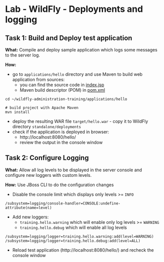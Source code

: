 # Lab - WildFly - Deployments and logging

## Task 1: Build and Deploy test application

**What:** Compile and deploy sample application which logs some messages to the server log.

**How:**
* go to `applications/hello` directory and use Maven to build web application from sources:
  * you can find the source code in [index.jsp](/applications/hello/src/main/webapp/index.jsp)
  * Maven build descriptor (POM) in [pom.xml](/applications/hello/pom.xml)

```
cd ~/wildfly-administration-training/applications/hello

# build project with Apache Maven
mvn install
```

* deploy the resulting WAR file `target/hello.war` - copy it to WildFly directory `standalone/deployments`
* check if the application is deployed in browser:
  * http://localhost:8080/hello/
  * review the output in the console window

## Task 2: Configure Logging

**What:** Allow all log levels to be displayed in the server console and configure new loggers with custom levels.

**How:**
Use JBoss CLI to do the configuration changes

* Disable the console limit which displays only levels >= `INFO`
```
/subsystem=logging/console-handler=CONSOLE:undefine-attribute(name=level)
```

* Add new loggers:
  * `training.hello.warning` which will enable only log levels >= `WARNING`
  * `training.hello.debug` which will enable all log levels
```
/subsystem=logging/logger=training.hello.warning:add(level=WARNING)
/subsystem=logging/logger=training.hello.debug:add(level=ALL)
```

* Reload test application (http://localhost:8080/hello/) and recheck the console window

